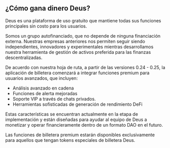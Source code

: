 ## ¿Cómo gana dinero Deus?

Deus es una plataforma de uso gratuito que mantiene todas sus funciones principales sin costo para los usuarios.

Somos un grupo autofinanciado, que no depende de ninguna financiación externa. Nuestras empresas anteriores nos permiten seguir siendo independientes, innovadores y experimentales mientras desarrollamos nuestra herramienta de gestión de activos preferida para las finanzas descentralizadas.

De acuerdo con nuestra hoja de ruta, a partir de las versiones 0.24 - 0.25, la aplicación de billetera comenzará a integrar funciones premium para usuarios avanzados, que incluyen:

- Análisis avanzado en cadena
- Funciones de alerta mejoradas
- Soporte VIP a través de chats privados.
- Herramientas sofisticadas de generación de rendimiento DeFi

Estas características se encuentran actualmente en la etapa de implementación y están diseñadas para ayudar al equipo de Deus a monetizar y operar financieramente dentro de un formato DAO en el futuro.

Las funciones de billetera premium estarán disponibles exclusivamente para aquellos que tengan tokens especiales de billetera Deus.